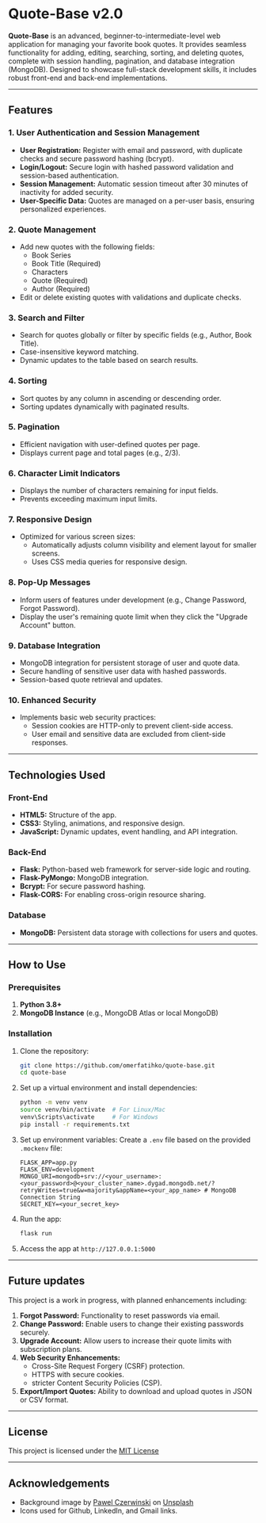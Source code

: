 # Quote-Base v2.0

**Quote-Base** is an advanced, beginner-to-intermediate-level web application for managing your favorite book quotes. It provides seamless functionality for adding, editing, searching, sorting, and deleting quotes, complete with session handling, pagination, and database integration (MongoDB). Designed to showcase full-stack development skills, it includes robust front-end and back-end implementations.

---

## Features

### 1. **User Authentication and Session Management**

- **User Registration:** Register with email and password, with duplicate checks and secure password hashing (bcrypt).
- **Login/Logout:** Secure login with hashed password validation and session-based authentication.
- **Session Management:** Automatic session timeout after 30 minutes of inactivity for added security.
- **User-Specific Data:** Quotes are managed on a per-user basis, ensuring personalized experiences.

### 2. **Quote Management**

- Add new quotes with the following fields:
  - Book Series
  - Book Title (Required)
  - Characters
  - Quote (Required)
  - Author (Required)
- Edit or delete existing quotes with validations and duplicate checks.

### 3. **Search and Filter**

- Search for quotes globally or filter by specific fields (e.g., Author, Book Title).
- Case-insensitive keyword matching.
- Dynamic updates to the table based on search results.

### 4. **Sorting**

- Sort quotes by any column in ascending or descending order.
- Sorting updates dynamically with paginated results.

### 5. **Pagination**

- Efficient navigation with user-defined quotes per page.
- Displays current page and total pages (e.g., 2/3).

### 6. **Character Limit Indicators**

- Displays the number of characters remaining for input fields.
- Prevents exceeding maximum input limits.

### 7. **Responsive Design**

- Optimized for various screen sizes:
  - Automatically adjusts column visibility and element layout for smaller screens.
  - Uses CSS media queries for responsive design.

### 8. **Pop-Up Messages**

- Inform users of features under development (e.g., Change Password, Forgot Password).
- Display the user's remaining quote limit when they click the "Upgrade Account" button.

### 9. **Database Integration**

- MongoDB integration for persistent storage of user and quote data.
- Secure handling of sensitive user data with hashed passwords.
- Session-based quote retrieval and updates.

### 10. **Enhanced Security**

- Implements basic web security practices:
  - Session cookies are HTTP-only to prevent client-side access.
  - User email and sensitive data are excluded from client-side responses.

---

## Technologies Used

### **Front-End**

- **HTML5:** Structure of the app.
- **CSS3:** Styling, animations, and responsive design.
- **JavaScript:** Dynamic updates, event handling, and API integration.

### **Back-End**

- **Flask:** Python-based web framework for server-side logic and routing.
- **Flask-PyMongo:** MongoDB integration.
- **Bcrypt:** For secure password hashing.
- **Flask-CORS:** For enabling cross-origin resource sharing.

### **Database**

- **MongoDB:** Persistent data storage with collections for users and quotes.

---

## How to Use

### **Prerequisites**

1. **Python 3.8+**
2. **MongoDB Instance** (e.g., MongoDB Atlas or local MongoDB)

### **Installation**

1. Clone the repository:

   ```bash
   git clone https://github.com/omerfatihko/quote-base.git
   cd quote-base
   ```

2. Set up a virtual environment and install dependencies:

   ```bash
   python -m venv venv
   source venv/bin/activate  # For Linux/Mac
   venv\Scripts\activate     # For Windows
   pip install -r requirements.txt
   ```

3. Set up environment variables: Create a `.env` file based on the provided `.mockenv` file:

   ```env
   FLASK_APP=app.py
   FLASK_ENV=development
   MONGO_URI=mongodb+srv://<your_username>:<your_password>@<your_cluster_name>.dygad.mongodb.net/?retryWrites=true&w=majority&appName=<your_app_name> # MongoDB Connection String
   SECRET_KEY=<your_secret_key>
   ```

4. Run the app:

   ```bash
   flask run
   ```

5. Access the app at `http://127.0.0.1:5000`

---

## Future updates

This project is a work in progress, with planned enhancements including:

1. **Forgot Password:** Functionality to reset passwords via email.
2. **Change Password:** Enable users to change their existing passwords securely.
3. **Upgrade Account:** Allow users to increase their quote limits with subscription plans.
4. **Web Security Enhancements:**
   - Cross-Site Request Forgery (CSRF) protection.
   - HTTPS with secure cookies.
   - stricter Content Security Policies (CSP).
5. **Export/Import Quotes:** Ability to download and upload quotes in JSON or CSV format.

---

## License

This project is licensed under the [MIT License](/LICENSE.txt)

---

## Acknowledgements

- Background image by [Pawel Czerwinski](https://unsplash.com/@pawel_czerwinski?utm_content=creditCopyText&utm_medium=referral&utm_source=unsplash) on [Unsplash](https://unsplash.com/photos/a-close-up-of-a-pattern-of-wavy-shapes-_x16XKBPBwE?utm_content=creditCopyText&utm_medium=referral&utm_source=unsplash)
- Icons used for Github, LinkedIn, and Gmail links.
